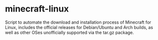 # minecraft-linux
Script to automate the download and installation process of Minecraft for Linux, includes the official releases for Debian/Ubuntu and Arch builds, as well as other OSes unofficially supported via the tar.gz package.

